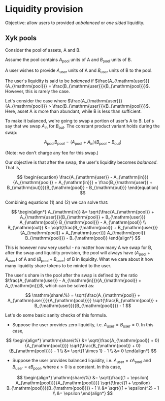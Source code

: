 # Liquidity provision

Objective: allow users to provided _unbalanced_ or _one sided_ liquidity.

## Xyk pools

Consider the pool of assets, A and B.

Assume the pool contains $A_{\mathrm{pool}}$ units of A and $B_{\mathrm{pool}}$ units of B.

A user wishes to provide $A_{\mathrm{user}}$ units of A and $B_{\mathrm{user}}$ units of B to the pool.

The user's liquidity is said to be _balanced_ if $\frac{A_{\mathrm{user}}}{A_{\mathrm{pool}}} = \frac{B_{\mathrm{user}}}{B_{\mathrm{pool}}}$. However, this is rarely the case.

Let's consider the case where $\frac{A_{\mathrm{user}}}{A_{\mathrm{pool}}} > \frac{B_{\mathrm{user}}}{B_{\mathrm{pool}}}$. Here, asset A is more than abundant, while B is less than sufficient.

To make it balanced, we're going to swap a portion of user's A to B. Let's say that we swap $A_{\mathrm{in}}$ for $B_{\mathrm{out}}$. The constant product variant holds during the swap:

$$
\begin{equation}
A_{\mathrm{pool}} B_{\mathrm{pool}} = (A_{\mathrm{pool}} + A_{\mathrm{in}}) (B_{\mathrm{pool}} - B_{\mathrm{out}})
\end{equation}
$$

(Note: we don't charge any fee for this swap.)

Our objective is that after the swap, the user's liquidity becomes _balanced_. That is,

$$
\begin{equation}
\frac{A_{\mathrm{user}} - A_{\mathrm{in}}}{A_{\mathrm{pool}} + A_{\mathrm{in}}} = \frac{B_{\mathrm{user}} + B_{\mathrm{out}}}{B_{\mathrm{pool}} - B_{\mathrm{out}}}
\end{equation}
$$

Combining equations (1) and (2) we can solve that:

$$
\begin{align*}
A_{\mathrm{in}} &= \sqrt{\frac{A_{\mathrm{pool}} + A_{\mathrm{user}}}{B_{\mathrm{pool}} + B_{\mathrm{user}}} A_{\mathrm{pool}} B_{\mathrm{pool}}} - A_{\mathrm{pool}} \\
B_{\mathrm{out}} &= \sqrt{\frac{B_{\mathrm{pool}} + B_{\mathrm{user}}}{A_{\mathrm{pool}} + A_{\mathrm{user}}} A_{\mathrm{pool}} B_{\mathrm{pool}}} - B_{\mathrm{pool}}
\end{align*}
$$

This is however now very useful - no matter how many A we swap for B, after the swap and liquidity provision, the pool will always have $(A_{\mathrm{pool}} + A_{\mathrm{user}})$ of A and $(B_{\mathrm{pool}} + B_{\mathrm{user}})$ of B in liquidity. What we care about it how many liquidity share tokens to be minted to the user.

The user's share in the pool after the swap is defined by the ratio $\frac{A_{\mathrm{user}} - A_{\mathrm{in}}}{A_{\mathrm{pool}} + A_{\mathrm{in}}}$, which can be solved as:

$$
\mathrm{share\%} = \sqrt{\frac{A_{\mathrm{pool}} + A_{\mathrm{user}}}{A_{\mathrm{pool}}}} \sqrt{\frac{B_{\mathrm{pool}} + B_{\mathrm{user}}}{B_{\mathrm{pool}}}} - 1
$$

Let's do some basic sanity checks of this formula.

- Suppose the user provides zero liquidity, i.e. $A_{\mathrm{user}} = B_{\mathrm{user}} = 0$. In this case,

$$
\begin{align*}
\mathrm{share\%} &= \sqrt{\frac{A_{\mathrm{pool}} + 0}{A_{\mathrm{pool}}}} \sqrt{\frac{B_{\mathrm{pool}} + 0}{B_{\mathrm{pool}}}} - 1 \\
&= \sqrt{1 \times 1} - 1 \\
&= 0
\end{align*}
$$

- Suppose the user provides balanced liquidity, i.e. $A_{\mathrm{user}} = \epsilon A_{\mathrm{pool}}$ and $B_{\mathrm{user}} = \epsilon B_{\mathrm{pool}}$, where $\epsilon > 0$ is a constant. In this case,

$$
\begin{align*}
\mathrm{share\%} &= \sqrt{\frac{(1 + \epsilon) A_{\mathrm{pool}}}{A_{\mathrm{pool}}}} \sqrt{\frac{(1 + \epsilon) B_{\mathrm{pool}}}{B_{\mathrm{pool}}}} - 1 \\
&= \sqrt{(1 + \epsilon)^2} - 1 \\
&= \epsilon
\end{align*}
$$
